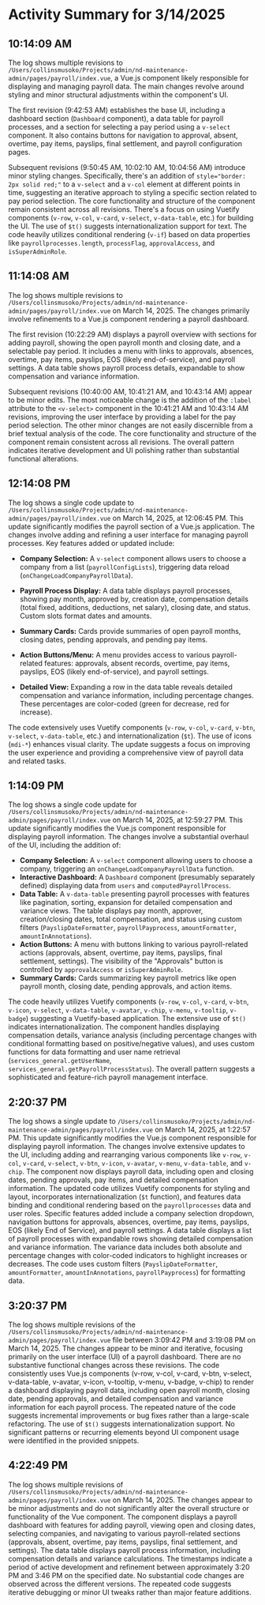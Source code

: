 # Activity Summary for 3/14/2025

## 10:14:09 AM
The log shows multiple revisions to `/Users/collinsmusoko/Projects/admin/nd-maintenance-admin/pages/payroll/index.vue`, a Vue.js component likely responsible for displaying and managing payroll data.  The main changes revolve around styling and minor structural adjustments within the component's UI.

The first revision (9:42:53 AM) establishes the base UI,  including a dashboard section (`Dashboard` component), a data table for payroll processes,  and a section for selecting a pay period using a `v-select` component.  It also contains buttons for navigation to approval, absent, overtime, pay items, payslips, final settlement, and payroll configuration pages.

Subsequent revisions (9:50:45 AM, 10:02:10 AM, 10:04:56 AM) introduce minor styling changes.  Specifically, there's an addition of `style="border: 2px solid red;"` to a `v-select` and a `v-col` element at different points in time, suggesting an iterative approach to styling a specific section related to pay period selection.  The core functionality and structure of the component remain consistent across all revisions.  There's a focus on using Vuetify components (`v-row`, `v-col`, `v-card`, `v-select`, `v-data-table`, etc.) for building the UI.  The use of `$t()` suggests internationalization support for text.  The code heavily utilizes conditional rendering (`v-if`) based on data properties like `payrollprocesses.length`, `processFlag`, `approvalAccess`, and `isSuperAdminRole`.


## 11:14:08 AM
The log shows multiple revisions to `/Users/collinsmusoko/Projects/admin/nd-maintenance-admin/pages/payroll/index.vue` on March 14, 2025.  The changes primarily involve refinements to a Vue.js component rendering a payroll dashboard.

The first revision (10:22:29 AM) displays a payroll overview with sections for adding payroll, showing the open payroll month and closing date, and a selectable pay period.  It includes a menu with links to approvals, absences, overtime, pay items, payslips, EOS (likely end-of-service), and payroll settings.  A data table shows payroll process details, expandable to show compensation and variance information.

Subsequent revisions (10:40:00 AM, 10:41:21 AM, and 10:43:14 AM) appear to be minor edits.  The most noticeable change is the addition of the `:label` attribute to the `<v-select>` component in the 10:41:21 AM and 10:43:14 AM revisions, improving the user interface by providing a label for the pay period selection.  The other minor changes are not easily discernible from a brief textual analysis of the code.  The core functionality and structure of the component remain consistent across all revisions.  The overall pattern indicates iterative development and UI polishing rather than substantial functional alterations.


## 12:14:08 PM
The log shows a single code update to `/Users/collinsmusoko/Projects/admin/nd-maintenance-admin/pages/payroll/index.vue` on March 14, 2025, at 12:06:45 PM.  This update significantly modifies the payroll section of a Vue.js application.  The changes involve adding and refining a user interface for managing payroll processes.  Key features added or updated include:

* **Company Selection:** A `v-select` component allows users to choose a company from a list (`payrollConfigLists`), triggering data reload (`onChangeLoadCompanyPayrollData`).

* **Payroll Process Display:** A data table displays payroll processes, showing pay month, approved by, creation date, compensation details (total fixed, additions, deductions, net salary), closing date, and status.  Custom slots format dates and amounts.

* **Summary Cards:**  Cards provide summaries of open payroll months, closing dates, pending approvals, and pending pay items.

* **Action Buttons/Menu:**  A menu provides access to various payroll-related features: approvals, absent records, overtime, pay items, payslips, EOS (likely end-of-service), and payroll settings.

* **Detailed View:** Expanding a row in the data table reveals detailed compensation and variance information, including percentage changes.  These percentages are color-coded (green for decrease, red for increase).

The code extensively uses Vuetify components (`v-row`, `v-col`, `v-card`, `v-btn`, `v-select`, `v-data-table`, etc.) and internationalization (`$t`).  The use of icons (`mdi-*`) enhances visual clarity.  The update suggests a focus on improving the user experience and providing a comprehensive view of payroll data and related tasks.


## 1:14:09 PM
The log shows a single code update for `/Users/collinsmusoko/Projects/admin/nd-maintenance-admin/pages/payroll/index.vue` on March 14, 2025, at 12:59:27 PM.  This update significantly modifies the Vue.js component responsible for displaying payroll information.  The changes involve a substantial overhaul of the UI, including the addition of:

* **Company Selection:** A `v-select` component allowing users to choose a company, triggering an `onChangeLoadCompanyPayrollData` function.
* **Interactive Dashboard:**  A `Dashboard` component (presumably separately defined) displaying data from `users` and `computedPayrollProcess`.
* **Data Table:** A `v-data-table` presenting payroll processes with features like pagination, sorting, expansion for detailed compensation and variance views.  The table displays pay month, approver, creation/closing dates, total compensation, and status using custom filters (`PayslipDateFormatter`, `payrollPayprocess`, `amountFormatter`, `amountInAnnotations`).
* **Action Buttons:** A menu with buttons linking to various payroll-related actions (approvals, absent, overtime, pay items, payslips, final settlement, settings).  The visibility of the "Approvals" button is controlled by `approvalAccess` or `isSuperAdminRole`.
* **Summary Cards:** Cards summarizing key payroll metrics like open payroll month, closing date, pending approvals, and action items.

The code heavily utilizes Vuetify components (`v-row`, `v-col`, `v-card`, `v-btn`, `v-icon`, `v-select`, `v-data-table`, `v-avatar`, `v-chip`, `v-menu`, `v-tooltip`, `v-badge`) suggesting a Vuetify-based application.  The extensive use of `$t()` indicates internationalization.  The component handles displaying compensation details, variance analysis (including percentage changes with conditional formatting based on positive/negative values), and uses custom functions for data formatting and user name retrieval (`services_general.getUserName`, `services_general.getPayrollProcessStatus`).  The overall pattern suggests a sophisticated and feature-rich payroll management interface.


## 2:20:37 PM
The log shows a single update to `/Users/collinsmusoko/Projects/admin/nd-maintenance-admin/pages/payroll/index.vue` on March 14, 2025, at 1:22:57 PM.  This update significantly modifies the Vue.js component responsible for displaying payroll information.  The changes involve extensive updates to the UI, including adding and rearranging various components like `v-row`, `v-col`, `v-card`, `v-select`, `v-btn`, `v-icon`, `v-avatar`, `v-menu`, `v-data-table`, and `v-chip`.  The component now displays payroll data, including open and closing dates, pending approvals, pay items, and detailed compensation information.  The updated code utilizes Vuetify components for styling and layout, incorporates internationalization (`$t` function), and features data binding and conditional rendering based on the `payrollprocesses` data and user roles.  Specific features added include a company selection dropdown, navigation buttons for approvals, absences, overtime, pay items, payslips, EOS (likely End of Service), and payroll settings.  A data table displays a list of payroll processes with expandable rows showing detailed compensation and variance information.  The variance data includes both absolute and percentage changes with color-coded indicators to highlight increases or decreases.  The code uses custom filters (`PayslipDateFormatter`, `amountFormatter`, `amountInAnnotations`, `payrollPayprocess`) for formatting data.


## 3:20:37 PM
The log shows multiple revisions of the `/Users/collinsmusoko/Projects/admin/nd-maintenance-admin/pages/payroll/index.vue` file between 3:09:42 PM and 3:19:08 PM on March 14, 2025.  The changes appear to be minor and iterative, focusing primarily on the user interface (UI) of a payroll dashboard.  There are no substantive functional changes across these revisions.  The code consistently uses Vue.js components (v-row, v-col, v-card, v-btn, v-select, v-data-table, v-avatar, v-icon, v-tooltip, v-menu, v-badge, v-chip) to render a dashboard displaying payroll data, including open payroll month, closing date, pending approvals, and detailed compensation and variance information for each payroll process. The repeated nature of the code suggests incremental improvements or bug fixes rather than a large-scale refactoring.  The use of `$t()` suggests internationalization support.  No significant patterns or recurring elements beyond UI component usage were identified in the provided snippets.


## 4:22:49 PM
The log shows multiple revisions of `/Users/collinsmusoko/Projects/admin/nd-maintenance-admin/pages/payroll/index.vue`  on March 14, 2025.  The changes appear to be minor adjustments and do not significantly alter the overall structure or functionality of the Vue component.  The component displays a payroll dashboard with features for adding payroll, viewing open and closing dates, selecting companies, and navigating to various payroll-related sections (approvals, absent, overtime, pay items, payslips, final settlement, and settings).  The data table displays payroll process information, including compensation details and variance calculations.  The timestamps indicate a period of active development and refinement between approximately 3:20 PM and 3:46 PM on the specified date.  No substantial code changes are observed across the different versions.  The repeated code suggests iterative debugging or minor UI tweaks rather than major feature additions.
